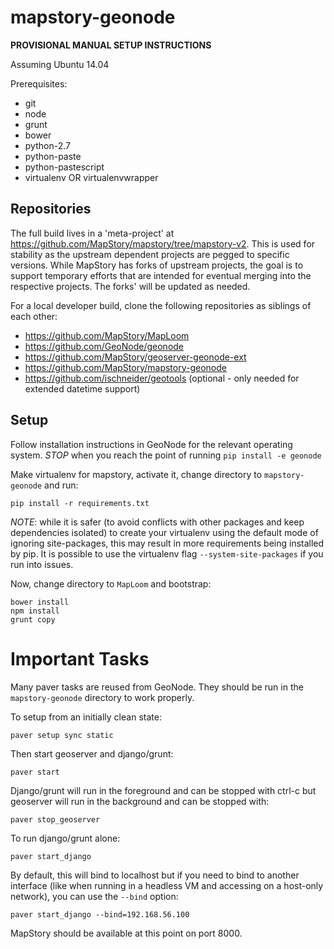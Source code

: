 
mapstory-geonode
================

**PROVISIONAL MANUAL SETUP INSTRUCTIONS**

Assuming Ubuntu 14.04

Prerequisites:
* git
* node
* grunt
* bower
* python-2.7
* python-paste
* python-pastescript
* virtualenv OR virtualenvwrapper

Repositories
------------

The full build lives in a 'meta-project' at https://github.com/MapStory/mapstory/tree/mapstory-v2. This is used for stability as the upstream dependent projects are pegged to specific versions. While MapStory has forks of upstream projects, the goal is to support temporary efforts that are intended for eventual merging into the respective projects. The forks' will be updated as needed.

For a local developer build, clone the following repositories as siblings of each other:
* https://github.com/MapStory/MapLoom
* https://github.com/GeoNode/geonode
* https://github.com/MapStory/geoserver-geonode-ext
* https://github.com/MapStory/mapstory-geonode
* https://github.com/ischneider/geotools (optional - only needed for extended datetime support)

Setup
-----

Follow installation instructions in GeoNode for the relevant operating system.
*STOP* when you reach the point of running `pip install -e geonode`

Make virtualenv for mapstory, activate it, change directory to `mapstory-geonode` and run:

    pip install -r requirements.txt
    
*NOTE*: while it is safer (to avoid conflicts with other packages and keep dependencies isolated) to create your virtualenv using the default mode of ignoring site-packages, this may result in more requirements being installed by pip. It is possible to use the virtualenv flag `--system-site-packages` if you run into issues.

Now, change directory to `MapLoom` and bootstrap:

    bower install
    npm install
    grunt copy

Important Tasks
===============

Many paver tasks are reused from GeoNode. They should be run in the `mapstory-geonode` directory to work properly.

To setup from an initially clean state:

    paver setup sync static

Then start geoserver and django/grunt:

    paver start

Django/grunt will run in the foreground and can be stopped with ctrl-c but
geoserver will run in the background and can be stopped with:

    paver stop_geoserver

To run django/grunt alone:

    paver start_django

By default, this will bind to localhost but if you need to bind to another interface (like when running in a headless VM and accessing on a host-only network), you can use the `--bind` option:

    paver start_django --bind=192.168.56.100

MapStory should be available at this point on port 8000.
